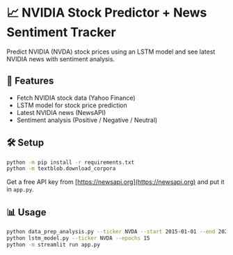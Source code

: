 # 📈 NVIDIA Stock Predictor + News Sentiment Tracker

Predict NVIDIA (NVDA) stock prices using an LSTM model and see latest NVIDIA news with sentiment analysis.

## 🚀 Features
- Fetch NVIDIA stock data (Yahoo Finance)
- LSTM model for stock price prediction
- Latest NVIDIA news (NewsAPI)
- Sentiment analysis (Positive / Negative / Neutral)

## 🛠 Setup
```bash
python -m pip install -r requirements.txt
python -m textblob.download_corpora
```

Get a free API key from [https://newsapi.org](https://newsapi.org) and put it in `app.py`.

## 📊 Usage
```bash
python data_prep_analysis.py --ticker NVDA --start 2015-01-01 --end 2025-01-01
python lstm_model.py --ticker NVDA --epochs 15
python -m streamlit run app.py
```
